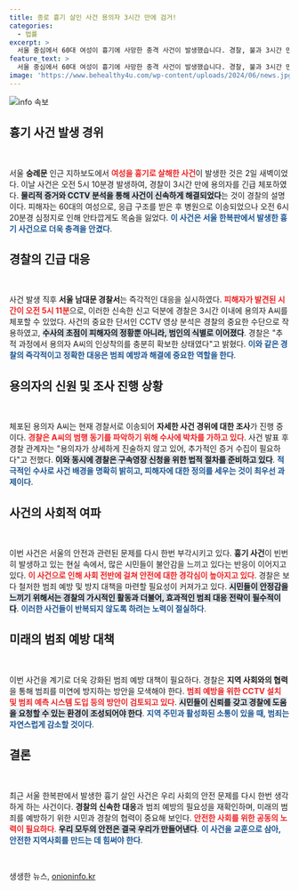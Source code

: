 ```yaml
---
title: 종로 흉기 살인 사건 용의자 3시간 만에 검거!
categories:
  - 법률
excerpt: >
  서울 중심에서 60대 여성이 흉기에 사망한 충격 사건이 발생했습니다. 경찰, 불과 3시간 만에 용의자 붙잡고 구속영장 신청 예정. 숨겨진 진실이 밝혀질까요?
feature_text: >
  서울 중심에서 60대 여성이 흉기에 사망한 충격 사건이 발생했습니다. 경찰, 불과 3시간 만에 용의자 붙잡고 구속영장 신청 예정. 숨겨진 진실이 밝혀질까요?
image: 'https://www.behealthy4u.com/wp-content/uploads/2024/06/news.jpg'
---
```


<p><img src="https://www.behealthy4u.com/wp-content/uploads/2024/06/news.jpg" alt="info 속보" /></p>

<h2 data-ke-size="size26">흉기 사건 발생 경위</h2>

<p data-ke-size="size16">&nbsp;</p>

<p>서울 <b>숭례문</b> 인근 지하보도에서 <b><span style="color: #ee2323;">여성을 흉기로 살해한 사건</span></b>이 발생한 것은 2일 새벽이었다. 이날 사건은 오전 5시 10분경 발생하여, 경찰이 3시간 만에 용의자를 긴급 체포하였다. <b><span style="background-color: #21538527;">물리적 증거와 CCTV 분석을 통해 사건이 신속하게 해결되었다</span></b>는 것이 경찰의 설명이다. 피해자는 60대의 여성으로, 응급 구조를 받은 후 병원으로 이송되었으나 오전 6시 20분경 심정지로 인해 안타깝게도 목숨을 잃었다. <b><span style="color: #1a5490;">이 사건은 서울 한복판에서 발생한 흉기 사건으로 더욱 충격을 안겼다</span></b>.</p>

<h2 data-ke-size="size26">경찰의 긴급 대응</h2>

<p data-ke-size="size16">&nbsp;</p>

<p>사건 발생 직후 <b>서울 남대문 경찰서</b>는 즉각적인 대응을 실시하였다. <b><span style="color: #ee2323;">피해자가 발견된 시간이 오전 5시 11분</span></b>으로, 이러한 신속한 신고 덕분에 경찰은 3시간 이내에 용의자 A씨를 체포할 수 있었다. 사건의 중요한 단서인 CCTV 영상 분석은 경찰의 중요한 수단으로 작용하였고, <b><span style="background-color: #21538527;">수사의 초점이 피해자의 정황뿐 아니라, 범인의 식별로 이어졌다</span></b>. 경찰은 "추적 과정에서 용의자 A씨의 인상착의를 충분히 확보한 상태였다"고 밝혔다. <b><span style="color: #1a5490;">이와 같은 경찰의 즉각적이고 정확한 대응은 범죄 예방과 해결에 중요한 역할을 한다</span></b>.</p>

<h2 data-ke-size="size26">용의자의 신원 및 조사 진행 상황</h2>

<p data-ke-size="size16">&nbsp;</p>

<p>체포된 용의자 A씨는 현재 경찰서로 이송되어 <b>자세한 사건 경위에 대한 조사</b>가 진행 중이다. <b><span style="color: #ee2323;">경찰은 A씨의 범행 동기를 파악하기 위해 수사에 박차를 가하고 있다</span></b>. 사건 발표 후 경찰 관계자는 "용의자가 상세하게 진술하지 않고 있어, 추가적인 증거 수집이 필요하다"고 전했다. <b><span style="background-color: #21538527;">이와 동시에 경찰은 구속영장 신청을 위한 법적 절차를 준비하고 있다</span></b>. <b><span style="color: #1a5490;">적극적인 수사로 사건 배경을 명확히 밝히고, 피해자에 대한 정의를 세우는 것이 최우선 과제이다</span></b>.</p>

<h2 data-ke-size="size26">사건의 사회적 여파</h2>

<p data-ke-size="size16">&nbsp;</p>

<p>이번 사건은 서울의 안전과 관련된 문제를 다시 한번 부각시키고 있다. <b>흉기 사건</b>이 빈번히 발생하고 있는 현실 속에서, 많은 시민들이 불안감을 느끼고 있다는 반응이 이어지고 있다. <b><span style="color: #ee2323;">이 사건으로 인해 사회 전반에 걸쳐 안전에 대한 경각심이 높아지고 있다</span></b>. 경찰은 보다 철저한 범죄 예방 및 방지 대책을 마련할 필요성이 커져가고 있다. <b><span style="background-color: #21538527;">시민들이 안정감을 느끼기 위해서는 경찰의 가시적인 활동과 더불어, 효과적인 범죄 대응 전략이 필수적이다</span></b>. <b><span style="color: #1a5490;">이러한 사건들이 반복되지 않도록 하려는 노력이 절실하다</span></b>.</p>

<h2 data-ke-size="size26">미래의 범죄 예방 대책</h2>

<p data-ke-size="size16">&nbsp;</p>

<p>이번 사건을 계기로 더욱 강화된 범죄 예방 대책이 필요하다. 경찰은 <b>지역 사회와의 협력</b>을 통해 범죄를 미연에 방지하는 방안을 모색해야 한다. <b><span style="color: #ee2323;">범죄 예방을 위한 CCTV 설치 및 범죄 예측 시스템 도입 등의 방안이 검토되고 있다</span></b>. <b><span style="background-color: #21538527;">시민들이 신뢰를 갖고 경찰에 도움을 요청할 수 있는 환경이 조성되어야 한다</span></b>. <b><span style="color: #1a5490;">지역 주민과 활성화된 소통이 있을 때, 범죄는 자연스럽게 감소할 것이다</span></b>. </p>

<h2 data-ke-size="size26">결론</h2>

<p data-ke-size="size16">&nbsp;</p>

<p>최근 서울 한복판에서 발생한 흉기 살인 사건은 우리 사회의 안전 문제를 다시 한번 생각하게 하는 사건이다. <b>경찰의 신속한 대응</b>과 범죄 예방의 필요성을 재확인하며, 미래의 범죄를 예방하기 위한 시민과 경찰의 협력이 중요해 보인다. <b><span style="color: #ee2323;">안전한 사회를 위한 공동의 노력이 필요하다</span></b>. <b><span style="background-color: #21538527;">우리 모두의 안전은 결국 우리가 만들어낸다</span></b>. <b><span style="color: #1a5490;">이 사건을 교훈으로 삼아, 안전한 지역사회를 만드는 데 힘써야 한다</span></b>.</p>

<p data-ke-size="size16">&nbsp;</p>
생생한 뉴스, <a href="https://onioninfo.kr" rel="dofollow">onioninfo.kr</a>


